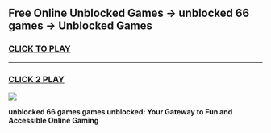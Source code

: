 
## Free Online Unblocked Games → unblocked 66 games → Unblocked Games
<h3>
<a href="https://premium.freeplayer.one?title=unblocked_66_games&ref=21F">CLICK TO PLAY</a></h3>
<hr>

<h3>
<a href="https://premium.freeplayer.one?title=unblocked_66_games&ref=21F">CLICK 2 PLAY</a>
  
</h3>

<a href="https://premium.freeplayer.one?title=unblocked_66_games&ref=21F/"><img src="https://clearcache.store/games.png"></a>


**unblocked 66 games games unblocked: Your Gateway to Fun and Accessible Online Gaming**
